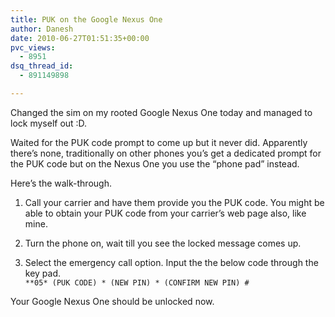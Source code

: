 ```yaml
---
title: PUK on the Google Nexus One
author: Danesh
date: 2010-06-27T01:51:35+00:00
pvc_views:
  - 8951
dsq_thread_id:
  - 891149898

---
```

Changed the sim on my rooted Google Nexus One today and managed to lock myself out :D. 

Waited for the PUK code prompt to come up but it never did. Apparently there&#8217;s none, traditionally on other phones you&#8217;s get a dedicated prompt for the PUK code but on the Nexus One you use the &#8220;phone pad&#8221; instead.

Here&#8217;s the walk-through.

1. Call your carrier and have them provide you the PUK code. You might be able to obtain your PUK code from your carrier&#8217;s web page also, like mine.

2. Turn the phone on, wait till you see the locked message comes up.

3. Select the emergency call option. Input the the below code through the key pad.  
`**05* (PUK CODE) * (NEW PIN) * (CONFIRM NEW PIN) #`

Your Google Nexus One should be unlocked now.